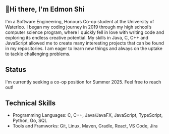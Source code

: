 ## 👋Hi there, I'm Edmon Shi 
I'm a Software Engineering, Honours Co-op student at the University of Waterloo. I began my coding journey in 2019 through my high school’s computer science program, where I quickly fell in love with writing code and exploring its endless creative potential.
My skills in Java, C, C++ and JavaScript allowed me to create many interesting projects that can be found in my repositories. I am eager to learn new things and always on the uptake to tackle challenging problems.

## Status
I'm currently seeking a co-op position for Summer 2025. Feel free to reach out!

## Technical Skills
- Programming Languages: C, C++, Java/JavaFX, JavaScript, TypeScript, Python, Go, SQL
- Tools and Framworks: Git, Linux, Maven, Gradle, React, VS Code, Jira
<!--
**edmonshi/edmonshi** is a ✨ _special_ ✨ repository because its `README.md` (this file) appears on your GitHub profile.

Here are some ideas to get you started:

- 🔭 I’m currently working on ...
- 🌱 I’m currently learning ...
- 👯 I’m looking to collaborate on ...
- 🤔 I’m looking for help with ...
- 💬 Ask me about ...
- 📫 How to reach me: ...
- 😄 Pronouns: ...
- ⚡ Fun fact: ...
-->
